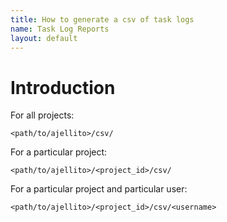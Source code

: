 ```yaml
---
title: How to generate a csv of task logs
name: Task Log Reports
layout: default
---
```

# Introduction

For all projects:

    <path/to/ajellito>/csv/

For a particular project:

    <path/to/ajellito>/<project_id>/csv/

For a particular project and particular user:

    <path/to/ajellito>/<project_id>/csv/<username>




